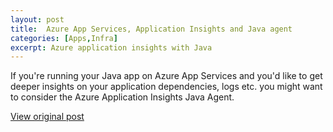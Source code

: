```yaml
---
layout: post
title:  Azure App Services, Application Insights and Java agent
categories: [Apps,Infra]
excerpt: Azure application insights with Java
---
```


If you're running your Java app on Azure App Services and you'd like to get deeper insights on your application dependencies, logs etc. you might want to consider the Azure Application Insights Java Agent.

[View original post](https://github.com/meken/app-services-app-insights-java)
